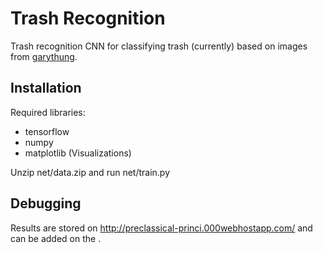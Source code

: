 # Trash Recognition
Trash recognition CNN for classifying trash (currently) based on images from [garythung](https://github.com/garythung/trashnet).

## Installation
Required libraries:
- tensorflow
- numpy
- matplotlib  (Visualizations)

Unzip net/data.zip and run net/train.py

## Debugging
Results are stored on http://preclassical-princi.000webhostapp.com/ and can be added on the [](http://preclassical-princi.000webhostapp.com/api).